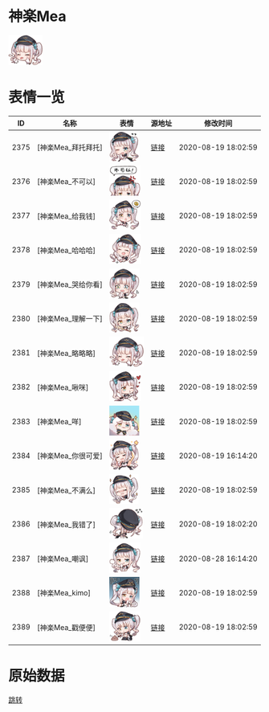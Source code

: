 # 神楽Mea

<img src="./cover.png" height="60" alt="cover" />

# 表情一览

|ID|名称|表情|源地址|修改时间|
|----|----|----|----|----|
|2375|[神楽Mea_拜托拜托]|<img src="./pic/002375_%5B神楽Mea_拜托拜托%5D.png" height="60" alt="拜托拜托"/>|[链接](http://i0.hdslb.com/bfs/emote/2acfdf866cb9d5bc6efa4dcfbe1baebd0bbb3550.png)|2020-08-19 18:02:59|
|2376|[神楽Mea_不可以]|<img src="./pic/002376_%5B神楽Mea_不可以%5D.png" height="60" alt="不可以"/>|[链接](http://i0.hdslb.com/bfs/emote/21b61235610e77bd43e9b7dcd382cfc2cbc7feb9.png)|2020-08-19 18:02:59|
|2377|[神楽Mea_给我钱]|<img src="./pic/002377_%5B神楽Mea_给我钱%5D.png" height="60" alt="给我钱"/>|[链接](http://i0.hdslb.com/bfs/emote/974c4f3235570125e72eda6c664300d882945000.png)|2020-08-19 18:02:59|
|2378|[神楽Mea_哈哈哈]|<img src="./pic/002378_%5B神楽Mea_哈哈哈%5D.png" height="60" alt="哈哈哈"/>|[链接](http://i0.hdslb.com/bfs/emote/d4e82312c2b7ae24db07dc0748e82ed3f6a88d1b.png)|2020-08-19 18:02:59|
|2379|[神楽Mea_哭给你看]|<img src="./pic/002379_%5B神楽Mea_哭给你看%5D.png" height="60" alt="哭给你看"/>|[链接](http://i0.hdslb.com/bfs/emote/d167505d1c2ce0b39ec8c8067b28dae02152873c.png)|2020-08-19 18:02:59|
|2380|[神楽Mea_理解一下]|<img src="./pic/002380_%5B神楽Mea_理解一下%5D.png" height="60" alt="理解一下"/>|[链接](http://i0.hdslb.com/bfs/emote/d21660312d5bcc063cdcae2022b3e68a5b57e3da.png)|2020-08-19 18:02:59|
|2381|[神楽Mea_略略略]|<img src="./pic/002381_%5B神楽Mea_略略略%5D.png" height="60" alt="略略略"/>|[链接](http://i0.hdslb.com/bfs/emote/dd0870cc8d7245f89c02dbe32ecf94c4d28e05c6.png)|2020-08-19 18:02:59|
|2382|[神楽Mea_啾咪]|<img src="./pic/002382_%5B神楽Mea_啾咪%5D.png" height="60" alt="啾咪"/>|[链接](http://i0.hdslb.com/bfs/emote/50bc780ccba96dc0d8170f70b9671eea69f02abf.png)|2020-08-19 18:02:59|
|2383|[神楽Mea_咩]|<img src="./pic/002383_%5B神楽Mea_咩%5D.png" height="60" alt="咩"/>|[链接](http://i0.hdslb.com/bfs/emote/80bfbba75128aaff8cf6dfe2ee427543aa28e9a5.png)|2020-08-19 18:02:59|
|2384|[神楽Mea_你很可爱]|<img src="./pic/002384_%5B神楽Mea_你很可爱%5D.png" height="60" alt="你很可爱"/>|[链接](http://i0.hdslb.com/bfs/emote/dade9e98431c10884291e7fd1f5e94a04234a4ec.png)|2020-08-19 16:14:20|
|2385|[神楽Mea_不满么]|<img src="./pic/002385_%5B神楽Mea_不满么%5D.png" height="60" alt="不满么"/>|[链接](http://i0.hdslb.com/bfs/emote/85d4f513ea20b1328ca82bf35979577b7841dd51.png)|2020-08-19 18:02:59|
|2386|[神楽Mea_我错了]|<img src="./pic/002386_%5B神楽Mea_我错了%5D.png" height="60" alt="我错了"/>|[链接](http://i0.hdslb.com/bfs/emote/b17d7f543cee4ee00716e4ba8b88d1e0e7d9d410.png)|2020-08-19 18:02:20|
|2387|[神楽Mea_嘲讽]|<img src="./pic/002387_%5B神楽Mea_嘲讽%5D.png" height="60" alt="嘲讽"/>|[链接](http://i0.hdslb.com/bfs/emote/fc54866b7729bdc1bd7b013c31c1b5a26eeba78e.png)|2020-08-28 16:14:20|
|2388|[神楽Mea_kimo]|<img src="./pic/002388_%5B神楽Mea_kimo%5D.png" height="60" alt="kimo"/>|[链接](http://i0.hdslb.com/bfs/emote/644c67b7e47042dddeb29c4e4ed8ccc576fabe8a.png)|2020-08-19 18:02:59|
|2389|[神楽Mea_戳便便]|<img src="./pic/002389_%5B神楽Mea_戳便便%5D.png" height="60" alt="戳便便"/>|[链接](http://i0.hdslb.com/bfs/emote/c2f1414549d0ab115ff6c8c3f15efbd22a4eab26.png)|2020-08-19 18:02:59|

# 原始数据

[跳转](./raw.json)

